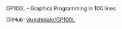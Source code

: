 
GP100L - Graphics Programming in 100 lines

GitHub: [yknishidate/GP100L](https://github.com/yknishidate/GP100L)
